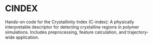 # CINDEX
Hands-on code for the Crystallinity Index (C-index): A physically interpretable descriptor for detecting crystalline regions in polymer simulations. Includes preprocessing, feature calculation, and trajectory-wide application.
